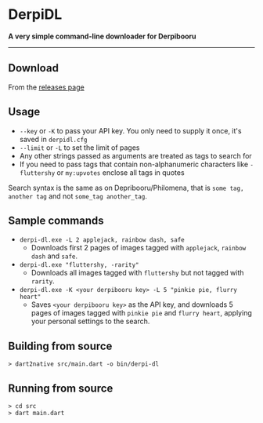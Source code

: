 # DerpiDL

**A very simple command-line downloader for Derpibooru**

____

## Download

From the [releases page](https://github.com/Atulin/DerpiDL/releases/latest)

## Usage

* `--key` or `-K` to pass your API key. You only need to supply it once, it's saved in `derpidl.cfg`
* `--limit` or `-L` to set the limit of pages
* Any other strings passed as arguments are treated as tags to search for
* If you need to pass tags that contain non-alphanumeric characters like `-fluttershy` 
or `my:upvotes` enclose all tags in quotes

Search syntax is the same as on Depribooru/Philomena, that is `some tag, another tag`
and not `some_tag another_tag`.

## Sample commands

* `derpi-dl.exe -L 2 applejack, rainbow dash, safe`
    * Downloads first 2 pages of images tagged with `applejack`, `rainbow dash` and `safe`.
* `derpi-dl.exe "fluttershy, -rarity"`
    * Downloads all images tagged with `fluttershy` but not tagged with `rarity`.
* `derpi-dl.exe -K <your derpibooru key> -L 5 "pinkie pie, flurry heart"`
    * Saves `<your derpibooru key>` as the API key, and downloads 5 pages of images tagged with
    `pinkie pie` and `flurry heart`, applying your personal settings to the search.

## Building from source

```
> dart2native src/main.dart -o bin/derpi-dl
```

## Running from source

```
> cd src
> dart main.dart
```
